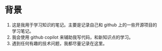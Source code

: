 # 背景
1. 这是我用于学习知识的笔记。主要是记录自己和 github 上的一些开源项目的学习笔记。
2. 我会使用 github copilot 来辅助我写代码，和新知识点的学习。
3. 遇到任何有趣的技术问题，我都尽量记录在这里。

